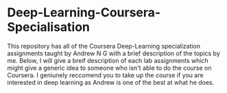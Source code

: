 # Deep-Learning-Coursera-Specialisation
This repository has all of the Coursera Deep-Learning specialization assignments taught by Andrew N G with a brief description of the topics by me.
Below, I will give a breif description of each lab assignments which might give a generic idea to someone who isn't able to do the course on Coursera. 
I geniunely reccomend you to take up the course if you are interested in deep learning as Andrew is one of the best at what he does. 






